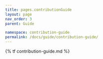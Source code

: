```yaml
---
title: pages.contributionGuide
layout: page
nav_order: 3
parent: Guide

namespace: contribution-guide
permalink: /docs/guide/contribution-guide/
---
```

{% tf contribution-guide.md %}